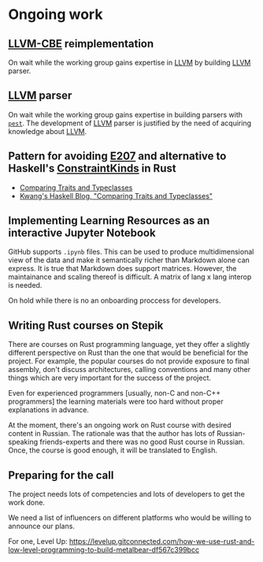 # Ongoing work

## [LLVM-CBE] reimplementation

On wait while the working group gains expertise in [LLVM] by building [LLVM] parser.

## [LLVM] parser

On wait while the working group gains expertise in building parsers with [`pest`]. The development of [LLVM] parser is justified by the need of acquiring knowledge about [LLVM].

<!-- The need for LLVM experise must be supported with a link to the list of desired competencies -->

## Pattern for avoiding [E207] and alternative to Haskell's [ConstraintKinds][Kwang's Haskell Blog, "Comparing Traits and Typeclasses"] in Rust

* [Comparing Traits and Typeclasses]
* [Kwang's Haskell Blog, "Comparing Traits and Typeclasses"]

## Implementing Learning Resources as an interactive Jupyter Notebook

GitHub supports `.ipynb` files. This can be used to produce multidimensional view of the data and make it semantically richer than Markdown alone can express. It is true that Markdown does support matrices. However, the maintainance and scaling thereof is difficult. A matrix of lang x lang interop is needed.

On hold while there is no an onboarding proccess for developers.

## Writing Rust courses on Stepik

There are courses on Rust programming language, yet they offer a slightly different perspective on Rust than the one that would be beneficial for the project. For example, the popular courses do not provide exposure to final assembly, don't discuss architectures, calling conventions and many other things which are very important for the success of the project.

Even for experienced programmers [usually, non-C and non-C++ programmers] the learning materials were too hard without proper explanations in advance.

At the moment, there's an ongoing work on Rust course with desired content in Russian. The rationale was that the author has lots of Russian-speaking friends-experts and there was no good Rust course in Russian. Once, the course is good enough, it will be translated to English.

## Preparing for the call

The project needs lots of competencies and lots of developers to get the work done.

We need a list of influencers on different platforms who would be willing to announce our plans.

For one, Level Up: https://levelup.gitconnected.com/how-we-use-rust-and-low-level-programming-to-build-metalbear-df567c399bcc

[`latex_parser`]: https://github.com/JohnScience/latex_parser
[`pest`]: https://crates.io/crates/pest
[LLVM]: https://llvm.org/docs/LangRef.html#abstract
[LLVM-CBE]: https://github.com/JuliaComputingOSS/llvm-cbe
[E207]: https://doc.rust-lang.org/error-index.html#E0207
[Comparing Traits and Typeclasses]: https://terbium.io/2021/02/traits-typeclasses/
[Kwang's Haskell Blog, "Comparing Traits and Typeclasses"]: https://kseo.github.io/posts/2017-01-13-constraint-kinds.html
